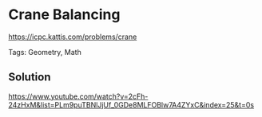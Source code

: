# Crane Balancing

https://icpc.kattis.com/problems/crane

Tags: Geometry, Math

## Solution

https://www.youtube.com/watch?v=2cFh-24zHxM&list=PLm9puTBNlJjUf_0GDe8MLFOBlw7A4ZYxC&index=25&t=0s
